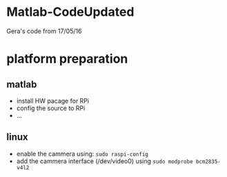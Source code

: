 # Matlab-CodeUpdated
Gera's code from 17/05/16

# platform preparation
## matlab
- install HW pacage for RPi
- config the source to RPi
- ...

## linux
- enable the cammera using: `sudo raspi-config`
- add the cammera interface (/dev/video0) using `sudo modprobe bcm2835-v4l2`
